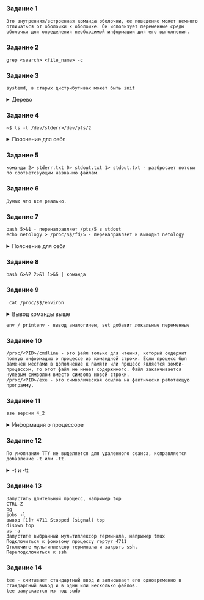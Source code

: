 ### Задание 1 ###
    Это внутренняя/встроенная команда оболочки, ее поведение может немного отличаться от оболочки к оболочке. Он использует переменные среды оболочки для определения необходимой информации для его выполнения.
### Задание 2 ###
    grep <search> <file_name> -c 
### Задание 3 ###
    systemd, в старых дистрибутивах может быть init
<details><summary>Дерево</summary>
    pstree -p
    systemd(1)─┬─ModemManager(811)─┬─{ModemManager}(832)
           │                   └─{ModemManager}(835)
           ├─VBoxService(927)─┬─{VBoxService}(928)
           │                  ├─{VBoxService}(929)
           │                  ├─{VBoxService}(930)
           │                  ├─{VBoxService}(931)
           │                  ├─{VBoxService}(932)
           │                  ├─{VBoxService}(933)
           │                  ├─{VBoxService}(934)
           │                  └─{VBoxService}(935)
</details>

### Задание 4 ###
    ~$ ls -l /dev/stderr>/dev/pts/2
<details><summary>Пояснение для себя</summary>
    exec < filename - ввод из файла
    > - ввод и перезапись
    >> - добавление в файл строк
    find / -name wireless 2> denied.txt > found.txt- Разброс данных по файлам.
</details>

### Задание 5 ###
    команда 2> stderr.txt 0> stdout.txt 1> stdout.txt - разбросает потоки по соответсвующим названию файлам.
### Задание 6 ###
    Думаю что все реально. 
### Задание 7 ###
    bash 5>&1 - перенаправляет /pts/5 в stdout
    echo netology > /proc/$$/fd/5 - перенаправляет и выводит netology
<details><summary>Пояснение для себя</summary>
    Нужно перенаправлять потоки на вывод. Иначе получим ошибку No such file or directory
</details>

### Задание 8 ###
    bash 6>&2 2>&1 1>&6 | команда
### Задание 9 ###
     cat /proc/$$/environ
<details><summary>Вывод команды выше</summary>
    SHELL=/bin/bashPWD=/home/vagrantLOGNAME=vagrantXDG_SESSION_TYPE=ttyMOTD_SHOWN=pamHOME=/home/vagrantLANG=en_US.UTF-8LS_COLORS=rs=0:di=01;34:ln=01;36:mh=00:pi=40;33:so=01;35:do=01;35:bd=40;33;01:cd=40;33;01:or=40;31;01:mi=00:su=37;41:sg=30;43:ca=30;41:tw=30;42:ow=34;42:st=37;44:ex=01;32:*.tar=01;31:*.tgz=01;31:*.arc=01;31:*.arj=01;31:*.taz=01;31:*.lha=01;31:*.lz4=01;31:*.lzh=01;31:*.lzma=01;31:*.tlz=01;31:*.txz=01;31:*.tzo=01;31:*.t7z=01;31:*.zip=01;31:*.z=01;31:*.dz=01;31:*.gz=01;31:*.lrz=01;31:*.lz=01;31:*.lzo=01;31:*.xz=01;31:*.zst=01;31:*.tzst=01;31:*.bz2=01;31:*.bz=01;31:*.tbz=01;31:*.tbz2=01;31:*.tz=01;31:*.deb=01;31:*.rpm=01;31:*.jar=01;31:*.war=01;31:*.ear=01;31:*.sar=01;31:*.rar=01;31:*.alz=01;31:*.ace=01;31:*.zoo=01;31:*.cpio=01;31:*.7z=01;31:*.rz=01;31:*.cab=01;31:*.wim=01;31:*.swm=01;31:*.dwm=01;31:*.esd=01;31:*.jpg=01;35:*.jpeg=01;35:*.mjpg=01;35:*.mjpeg=01;35:*.gif=01;35:*.bmp=01;35:*.pbm=01;35:*.pgm=01;35:*.ppm=01;35:*.tga=01;35:*.xbm=01;35:*.xpm=01;35:*.tif=01;35:*.tiff=01;35:*.png=01;35:*.svg=01;35:*.svgz=01;35:*.mng=01;35:*.pcx=01;35:*.mov=01;35:*.mpg=01;35:*.mpeg=01;35:*.m2v=01;35:*.mkv=01;35:*.webm=01;35:*.ogm=01;35:*.mp4=01;35:*.m4v=01;35:*.mp4v=01;35:*.vob=01;35:*.qt=01;35:*.nuv=01;35:*.wmv=01;35:*.asf=01;35:*.rm=01;35:*.rmvb=01;35:*.flc=01;35:*.avi=01;35:*.fli=01;35:*.flv=01;35:*.gl=01;35:*.dl=01;35:*.xcf=01;35:*.xwd=01;35:*.yuv=01;35:*.cgm=01;35:*.emf=01;35:*.ogv=01;35:*.ogx=01;35:*.aac=00;36:*.au=00;36:*.flac=00;36:*.m4a=00;36:*.mid=00;36:*.midi=00;36:*.mka=00;36:*.mp3=00;36:*.mpc=00;36:*.ogg=00;36:*.ra=00;36:*.wav=00;36:*.oga=00;36:*.opus=00;36:*.spx=00;36:*.xspf=00;36:SSH_CONNECTION=10.0.2.2 1042 10.0.2.15 22LESSCLOSE=/usr/bin/lesspipe %s %sXDG_SESSION_CLASS=userTERM=xtermLESSOPEN=| /usr/bin/lesspipe %sUSER=vagrantSHLVL=1XDG_SESSION_ID=4XDG_RUNTIME_DIR=/run/user/1000SSH_CLIENT=10.0.2.2 1042 22XDG_DATA_DIRS=/usr/local/share:/usr/share:/var/lib/snapd/desktopPATH=/usr/local/sbin:/usr/local/bin:/usr/sbin:/usr/bin:/sbin:/bin:/usr/games:/usr/local/games:/snap/binDBUS_SESSION_BUS_ADDRESS=unix:path=/run/user/1000/busSSH_TTY=/dev/pts/1_=/usr/bin/bash
</details>
    
    env / printenv - вывод аналогичен, set добавит локальные переменные
### Задание 10 ###
    /proc/<PID>/cmdline - это файл только для чтения, который содержит полную информацию о процессе из командной строки. Если процесс был заменен местами в дополнение к памяти или процесс является зомби-процессом, то этот файл не имеет содержимого. Файл заканчивается нулевым символом вместо символа новой строки.
    /proc/<PID>/exe - это символическая ссылка на фактически работающую программу.
### Задание 11 ###
    sse версии 4_2
<details><summary>Информация о процессоре</summary>
    processor       : 7
    vendor_id       : AuthenticAMD
    cpu family      : 23
    model           : 113
    model name      : AMD Ryzen 9 3900X 12-Core Processor
    stepping        : 0
    cpu MHz         : 3799.996
    cache size      : 512 KB
    physical id     : 0
    siblings        : 8
    core id         : 7
    cpu cores       : 8
    apicid          : 7
    initial apicid  : 7
    fpu             : yes
    fpu_exception   : yes
    cpuid level     : 16
    wp              : yes
    flags           : fpu vme de pse tsc msr pae mce cx8 apic sep mtrr pge mca cmov pat pse36 clflush mmx fxsr sse sse2 ht syscall nx mmxext fxsr_opt rdtscp lm constant_tsc rep_good nopl nonstop_tsc cpuid extd_apicid tsc_known_freq pni pclmulqdq ssse3 cx16 sse4_1 sse4_2 x2apic movbe popcnt aes xsave avx rdrand hypervisor lahf_lm cmp_legacy cr8_legacy abm sse4a misalignsse 3dnowprefetch ssbd vmmcall fsgsbase bmi1 avx2 bmi2 rdseed clflushopt arat
    bugs            : fxsave_leak sysret_ss_attrs null_seg spectre_v1 spectre_v2
    bogomips        : 7599.99
    TLB size        : 3072 4K pages
    clflush size    : 64
    cache_alignment : 64
    address sizes   : 48 bits physical, 48 bits virtual
    power management:
</details>

### Задание 12 ###
    По умолчанию TTY не выделяется для удаленного сеанса, исправляется добавление -t или -tt.
<details><summary>-t и -tt</summary>
    -t Переназначение псевдо-терминала. Это может быть использовано для произвольного выполнения программ базирующихся на выводе изображения на удаленной машине, что может быть очень полезно, например, при реализации возможностей меню. Несколько параметров -t заданных подряд переназначат терминал, даже если ssh не имеет локального терминала.
</details>

### Задание 13 ###
    Запустить длительный процесс, например top
    CTRL-Z
    bg
    jobs -l
    вывод [1]+ 4711 Stopped (signal) top
    disown top
    ps -a
    Запустите выбранный мультиплексор терминала, например tmux
    Подключиться к фоновому процессу reptyr 4711
    Отключите мультиплексор терминала и закрыть ssh.
    Переподключиться к ssh
### Задание 14 ###
    tee - считывает стандартный ввод и записывает его одновременно в стандартный вывод и в один или несколько файлов.
    tee запускается из под sudo
